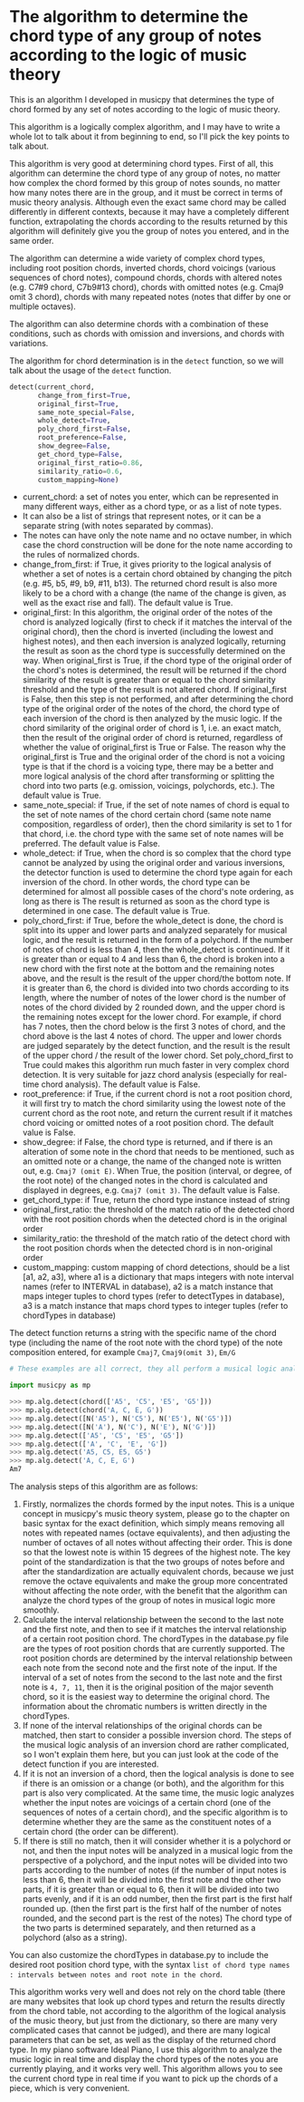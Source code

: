 # The algorithm to determine the chord type of any group of notes according to the logic of music theory

This is an algorithm I developed in musicpy that determines the type of chord formed by any set of notes according to the logic of music theory.

This algorithm is a logically complex algorithm, and I may have to write a whole lot to talk about it from beginning to end, so I'll pick the key points to talk about.

This algorithm is very good at determining chord types. First of all, this algorithm can determine the chord type of any group of notes, no matter how complex the chord formed by this group of notes sounds, no matter how many notes there are in the group, and it must be correct in terms of music theory analysis. Although even the exact same chord may be called differently in different contexts, because it may have a completely different function, extrapolating the chords according to the results returned by this algorithm will definitely give you the group of notes you entered, and in the same order.

The algorithm can determine a wide variety of complex chord types, including root position chords, inverted chords, chord voicings (various sequences of chord notes), compound chords, chords with altered notes (e.g. C7#9 chord, C7b9#13 chord), chords with omitted notes (e.g. Cmaj9 omit 3 chord), chords with many repeated notes (notes that differ by one or multiple octaves).

The algorithm can also determine chords with a combination of these conditions, such as chords with omission and inversions, and chords with variations. 

The algorithm for chord determination is in the `detect` function, so we will talk about the usage of the `detect` function.

```python
detect(current_chord,
       change_from_first=True,
       original_first=True,
       same_note_special=False,
       whole_detect=True,
       poly_chord_first=False,
       root_preference=False,
       show_degree=False,
       get_chord_type=False,
       original_first_ratio=0.86,
       similarity_ratio=0.6,
       custom_mapping=None)
```

* current_chord: a set of notes you enter, which can be represented in many different ways, either as a chord type, or as a list of note types.  
* It can also be a list of strings that represent notes, or it can be a separate string (with notes separated by commas).  
* The notes can have only the note name and no octave number, in which case the chord construction will be done for the note name according to the rules of normalized chords.
* change_from_first: if True, it gives priority to the logical analysis of whether a set of notes is a certain chord obtained by changing the pitch (e.g. #5, b5, #9, b9, #11, b13). The returned chord result is also more likely to be a chord with a change (the name of the change is given, as well as the exact rise and fall). The default value is True.
* original_first: In this algorithm, the original order of the notes of the chord is analyzed logically (first to check if it matches the interval of the original chord), then the chord is inverted (including the lowest and highest notes), and then each inversion is analyzed logically, returning the result as soon as the chord type is successfully determined on the way. When original_first is True, if the chord type of the original order of the chord's notes is determined, the result will be returned if the chord similarity of the result is greater than or equal to the chord similarity threshold and the type of the result is not altered chord. If original_first is False, then this step is not performed, and after determining the chord type of the original order of the notes of the chord, the chord type of each inversion of the chord is then analyzed by the music logic. If the chord similarity of the original order of chord is 1, i.e. an exact match, then the result of the original order of chord is returned, regardless of whether the value of original_first is True or False. The reason why the original_first is True and the original order of the chord is not a voicing type is that if the chord is a voicing type, there may be a better and more logical analysis of the chord after transforming or splitting the chord into two parts (e.g. omission, voicings, polychords, etc.). The default value is True.
* same_note_special: if True, if the set of note names of chord is equal to the set of note names of the chord certain chord (same note name composition, regardless of order), then the chord similarity is set to 1 for that chord, i.e. the chord type with the same set of note names will be preferred. The default value is False.
* whole_detect: if True, when the chord is so complex that the chord type cannot be analyzed by using the original order and various inversions, the detector function is used to determine the chord type again for each inversion of the chord. In other words, the chord type can be determined for almost all possible cases of the chord's note ordering, as long as there is The result is returned as soon as the chord type is determined in one case. The default value is True.
* poly_chord_first: if True, before the whole_detect is done, the chord is split into its upper and lower parts and analyzed separately for musical logic, and the result is returned in the form of a polychord. If the number of notes of chord is less than 4, then the whole_detect is continued. If it is greater than or equal to 4 and less than 6, the chord is broken into a new chord with the first note at the bottom and the remaining notes above, and the result is the result of the upper chord/the bottom note. If it is greater than 6, the chord is divided into two chords according to its length, where the number of notes of the lower chord is the number of notes of the chord divided by 2 rounded down, and the upper chord is the remaining notes except for the lower chord. For example, if chord has 7 notes, then the chord below is the first 3 notes of chord, and the chord above is the last 4 notes of chord. The upper and lower chords are judged separately by the detect function, and the result is the result of the upper chord / the result of the lower chord. Set poly_chord_first to True could makes this algorithm run much faster in very complex chord detection. It is very suitable for jazz chord analysis (especially for real-time chord analysis). The default value is False.
* root_preference: if True, if the current chord is not a root position chord, it will first try to match the chord similarity using the lowest note of the current chord as the root note, and return the current result if it matches chord voicing or omitted notes of a root position chord. The default value is False.
* show_degree: if False, the chord type is returned, and if there is an alteration of some note in the chord that needs to be mentioned, such as an omitted note or a change, the name of the changed note is written out, e.g. `Cmaj7 (omit E)`. When True, the position (interval, or degree, of the root note) of the changed notes in the chord is calculated and displayed in degrees, e.g. `Cmaj7 (omit 3)`. The default value is False.
* get_chord_type: if True, return the chord type instance instead of string
* original_first_ratio: the threshold of the match ratio of the detected chord with the root position chords when the detected chord is in the original order
* similarity_ratio: the threshold of the match ratio of the detect chord with the root position chords when the detected chord is in non-original order
* custom_mapping: custom mapping of chord detections, should be a list [a1, a2, a3], where a1 is a dictionary that maps integers with note interval names (refer to INTERVAL in database), a2 is a match instance that maps integer tuples to chord types (refer to detectTypes in database), a3 is a match instance that maps chord types to integer tuples  (refer to chordTypes in database)

The detect function returns a string with the specific name of the chord type (including the name of the root note with the chord type) of the note composition entered, for example `Cmaj7`, `Cmaj9(omit 3)`, `Em/G`

```python
# These examples are all correct, they all perform a musical logic analysis on the group of notes A5, C5, E5, G5, and return the chord type (including the root note's name) for the group of notes.

import musicpy as mp

>>> mp.alg.detect(chord(['A5', 'C5', 'E5', 'G5']))
>>> mp.alg.detect(chord('A, C, E, G'))
>>> mp.alg.detect([N('A5'), N('C5'), N('E5'), N('G5')])
>>> mp.alg.detect([N('A'), N('C'), N('E'), N('G')])
>>> mp.alg.detect(['A5', 'C5', 'E5', 'G5'])
>>> mp.alg.detect(['A', 'C', 'E', 'G'])
>>> mp.alg.detect('A5, C5, E5, G5')
>>> mp.alg.detect('A, C, E, G')
Am7
```

The analysis steps of this algorithm are as follows:

1. Firstly, normalizes the chords formed by the input notes. This is a unique concept in musicpy's music theory system, please go to the chapter on basic syntax for the exact definition, which simply means removing all notes with repeated names (octave equivalents), and then adjusting the number of octaves of all notes without affecting their order. This is done so that the lowest note is within 15 degrees of the highest note. The key point of the standardization is that the two groups of notes before and after the standardization are actually equivalent chords, because we just remove the octave equivalents and make the group more concentrated without affecting the note order, with the benefit that the algorithm can analyze the chord types of the group of notes in musical logic more smoothly.
2. Calculate the interval relationship between the second to the last note and the first note, and then to see if it matches the interval relationship of a certain root position chord. The chordTypes in the database.py file are the types of root position chords that are currently supported. The root position chords are determined by the interval relationship between each note from the second note and the first note of the input. If the interval of a set of notes from the second to the last note and the first note is `4, 7, 11`, then it is the original position of the major seventh chord, so it is the easiest way to determine the original chord. The information about the chromatic numbers is written directly in the chordTypes.
3. If none of the interval relationships of the original chords can be matched, then start to consider a possible inversion chord. The steps of the musical logic analysis of an inversion chord are rather complicated, so I won't explain them here, but you can just look at the code of the detect function if you are interested.
4. If it is not an inversion of a chord, then the logical analysis is done to see if there is an omission or a change (or both), and the algorithm for this part is also very complicated. At the same time, the music logic analyzes whether the input notes are voicings of a certain chord (one of the sequences of notes of a certain chord), and the specific algorithm is to determine whether they are the same as the constituent notes of a certain chord (the order can be different).
5. If there is still no match, then it will consider whether it is a polychord or not, and then the input notes will be analyzed in a musical logic from the perspective of a polychord, and the input notes will be divided into two parts according to the number of notes (if the number of input notes is less than 6, then it will be divided into the first note and the other two parts, if it is greater than or equal to 6, then it will be divided into two parts evenly, and if it is an odd number, then the first part is the first half rounded up. (then the first part is the first half of the number of notes rounded, and the second part is the rest of the notes) The chord type of the two parts is determined separately, and then returned as a polychord (also as a string).

You can also customize the chordTypes in database.py to include the desired root position chord type, with the syntax `list of chord type names : intervals between notes and root note in the chord`.

This algorithm works very well and does not rely on the chord table (there are many websites that look up chord types and return the results directly from the chord table, not according to the algorithm of the logical analysis of the music theory, but just from the dictionary, so there are many very complicated cases that cannot be judged), and there are many logical parameters that can be set, as well as the display of the returned chord type. In my piano software Ideal Piano, I use this algorithm to analyze the music logic in real time and display the chord types of the notes you are currently playing, and it works very well. This algorithm allows you to see the current chord type in real time if you want to pick up the chords of a piece, which is very convenient.

